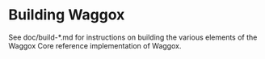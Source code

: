 Building Waggox
=============

See doc/build-*.md for instructions on building the various
elements of the Waggox Core reference implementation of Waggox.
